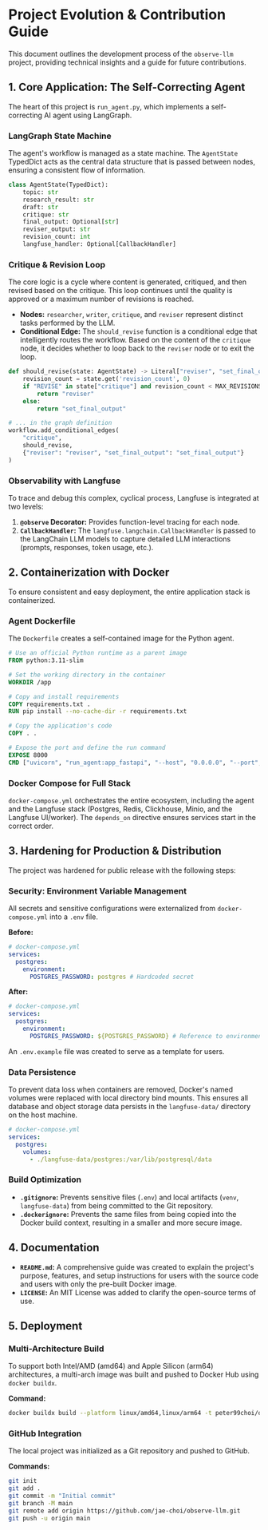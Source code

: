 # Project Evolution & Contribution Guide

This document outlines the development process of the `observe-llm` project, providing technical insights and a guide for future contributions.

## 1. Core Application: The Self-Correcting Agent

The heart of this project is `run_agent.py`, which implements a self-correcting AI agent using LangGraph.

### LangGraph State Machine

The agent's workflow is managed as a state machine. The `AgentState` TypedDict acts as the central data structure that is passed between nodes, ensuring a consistent flow of information.

```python
class AgentState(TypedDict):
    topic: str
    research_result: str
    draft: str
    critique: str
    final_output: Optional[str]
    reviser_output: str
    revision_count: int
    langfuse_handler: Optional[CallbackHandler]
```

### Critique & Revision Loop

The core logic is a cycle where content is generated, critiqued, and then revised based on the critique. This loop continues until the quality is approved or a maximum number of revisions is reached.

- **Nodes:** `researcher`, `writer`, `critique`, and `reviser` represent distinct tasks performed by the LLM.
- **Conditional Edge:** The `should_revise` function is a conditional edge that intelligently routes the workflow. Based on the content of the `critique` node, it decides whether to loop back to the `reviser` node or to exit the loop.

```python
def should_revise(state: AgentState) -> Literal["reviser", "set_final_output"]:
    revision_count = state.get('revision_count', 0)
    if "REVISE" in state["critique"] and revision_count < MAX_REVISIONS:
        return "reviser"
    else:
        return "set_final_output"

# ... in the graph definition
workflow.add_conditional_edges(
    "critique",
    should_revise,
    {"reviser": "reviser", "set_final_output": "set_final_output"}
)
```

### Observability with Langfuse

To trace and debug this complex, cyclical process, Langfuse is integrated at two levels:
1.  **`@observe` Decorator:** Provides function-level tracing for each node.
2.  **`CallbackHandler`:** The `langfuse.langchain.CallbackHandler` is passed to the LangChain LLM models to capture detailed LLM interactions (prompts, responses, token usage, etc.).

## 2. Containerization with Docker

To ensure consistent and easy deployment, the entire application stack is containerized.

### Agent Dockerfile

The `Dockerfile` creates a self-contained image for the Python agent.

```dockerfile
# Use an official Python runtime as a parent image
FROM python:3.11-slim

# Set the working directory in the container
WORKDIR /app

# Copy and install requirements
COPY requirements.txt .
RUN pip install --no-cache-dir -r requirements.txt

# Copy the application's code
COPY . .

# Expose the port and define the run command
EXPOSE 8000
CMD ["uvicorn", "run_agent:app_fastapi", "--host", "0.0.0.0", "--port", "8000"]
```

### Docker Compose for Full Stack

`docker-compose.yml` orchestrates the entire ecosystem, including the agent and the Langfuse stack (Postgres, Redis, Clickhouse, Minio, and the Langfuse UI/worker). The `depends_on` directive ensures services start in the correct order.

## 3. Hardening for Production & Distribution

The project was hardened for public release with the following steps:

### Security: Environment Variable Management

All secrets and sensitive configurations were externalized from `docker-compose.yml` into a `.env` file.

**Before:**
```yaml
# docker-compose.yml
services:
  postgres:
    environment:
      POSTGRES_PASSWORD: postgres # Hardcoded secret
```

**After:**
```yaml
# docker-compose.yml
services:
  postgres:
    environment:
      POSTGRES_PASSWORD: ${POSTGRES_PASSWORD} # Reference to environment variable
```
An `.env.example` file was created to serve as a template for users.

### Data Persistence

To prevent data loss when containers are removed, Docker's named volumes were replaced with local directory bind mounts. This ensures all database and object storage data persists in the `langfuse-data/` directory on the host machine.

```yaml
# docker-compose.yml
services:
  postgres:
    volumes:
      - ./langfuse-data/postgres:/var/lib/postgresql/data
```

### Build Optimization

-   **`.gitignore`:** Prevents sensitive files (`.env`) and local artifacts (`venv`, `langfuse-data`) from being committed to the Git repository.
-   **`.dockerignore`:** Prevents the same files from being copied into the Docker build context, resulting in a smaller and more secure image.

## 4. Documentation

-   **`README.md`:** A comprehensive guide was created to explain the project's purpose, features, and setup instructions for users with the source code and users with only the pre-built Docker image.
-   **`LICENSE`:** An MIT License was added to clarify the open-source terms of use.

## 5. Deployment

### Multi-Architecture Build

To support both Intel/AMD (amd64) and Apple Silicon (arm64) architectures, a multi-arch image was built and pushed to Docker Hub using `docker buildx`.

**Command:**
```bash
docker buildx build --platform linux/amd64,linux/arm64 -t peter99choi/observe-llm:latest --push .
```

### GitHub Integration

The local project was initialized as a Git repository and pushed to GitHub.

**Commands:**
```bash
git init
git add .
git commit -m "Initial commit"
git branch -M main
git remote add origin https://github.com/jae-choi/observe-llm.git
git push -u origin main
